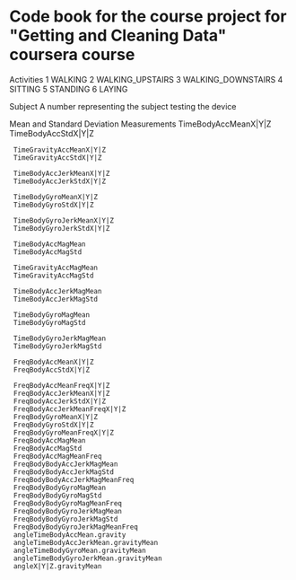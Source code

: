 # Code book for the course project for "Getting and Cleaning Data" coursera course

Activities 
1 WALKING
2 WALKING_UPSTAIRS
3 WALKING_DOWNSTAIRS
4 SITTING
5 STANDING
6 LAYING

Subject
	A number representing the subject testing the device

Mean and Standard Deviation Measurements
	 TimeBodyAccMeanX|Y|Z 
	 TimeBodyAccStdX|Y|Z 

	 TimeGravityAccMeanX|Y|Z 
	 TimeGravityAccStdX|Y|Z 

	 TimeBodyAccJerkMeanX|Y|Z 
	 TimeBodyAccJerkStdX|Y|Z 
 
	 TimeBodyGyroMeanX|Y|Z 
	 TimeBodyGyroStdX|Y|Z 

	 TimeBodyGyroJerkMeanX|Y|Z 
	 TimeBodyGyroJerkStdX|Y|Z 

	 TimeBodyAccMagMean 
	 TimeBodyAccMagStd 

	 TimeGravityAccMagMean 
	 TimeGravityAccMagStd 

	 TimeBodyAccJerkMagMean 
	 TimeBodyAccJerkMagStd 

	 TimeBodyGyroMagMean 
	 TimeBodyGyroMagStd 

	 TimeBodyGyroJerkMagMean 
	 TimeBodyGyroJerkMagStd 

	 FreqBodyAccMeanX|Y|Z 
	 FreqBodyAccStdX|Y|Z 

	 FreqBodyAccMeanFreqX|Y|Z 
	 FreqBodyAccJerkMeanX|Y|Z 
	 FreqBodyAccJerkStdX|Y|Z 
	 FreqBodyAccJerkMeanFreqX|Y|Z 
	 FreqBodyGyroMeanX|Y|Z  
	 FreqBodyGyroStdX|Y|Z 
	 FreqBodyGyroMeanFreqX|Y|Z 
	 FreqBodyAccMagMean 
	 FreqBodyAccMagStd 
	 FreqBodyAccMagMeanFreq 
	 FreqBodyBodyAccJerkMagMean 
	 FreqBodyBodyAccJerkMagStd 
	 FreqBodyBodyAccJerkMagMeanFreq 
	 FreqBodyBodyGyroMagMean 
	 FreqBodyBodyGyroMagStd 
	 FreqBodyBodyGyroMagMeanFreq 
	 FreqBodyBodyGyroJerkMagMean 
	 FreqBodyBodyGyroJerkMagStd 
	 FreqBodyBodyGyroJerkMagMeanFreq 
	 angleTimeBodyAccMean.gravity 
	 angleTimeBodyAccJerkMean.gravityMean 
	 angleTimeBodyGyroMean.gravityMean 
	 angleTimeBodyGyroJerkMean.gravityMean 
	 angleX|Y|Z.gravityMean 
